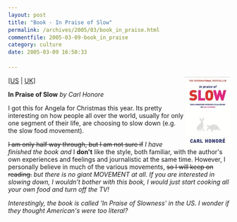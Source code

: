 ```yaml
---
layout: post
title: "Book - In Praise of Slow"
permalink: /archives/2005/03/book_in_praise.html
commentfile: 2005-03-09-book_in_praise
category: culture
date: 2005-03-09 16:50:33

---
```


<img alt="Carl Honore: In Praise of Slow" src="/assets/images/0752864416.02._SCMZZZZZZZ_.jpg" width="104" height="160" border="0" class="img_plain" align="right" />

\[<a href="http://www.amazon.com/exec/obidos/tg/detail/-/006054578X/qid=1110381819/sr=8-1/ref=pd_csp_1/102-0954856-9373727?v=glance&s=books&n=507846" target="_blank">US</a> | <a href="/assets/images/026-9397782-1298062" target="_blank">UK</a>\]

**In Praise of Slow**
*by Carl Honore*

I got this for Angela for Christmas this year. Its pretty interesting on how people all over the world, usually for only one segment of their life, are choosing to slow down (e.g. the slow food movement).

~~I am only half way through, but I am not sure if~~ *I have finished the book and* I **don't** like the style, both familiar, with the author's own experiences and feelings and journalistic at the same time. However, I personally believe in much of the various movements, ~~so I will keep on reading.~~ *but there is no giant MOVEMENT at all. If you are interested in slowing down, I wouldn't bother with this book, I would just start cooking all your own food and turn off the TV!*

*Interestingly, the book is called 'In Praise of Slowness' in the US. I wonder if they thought American's were too literal?*
